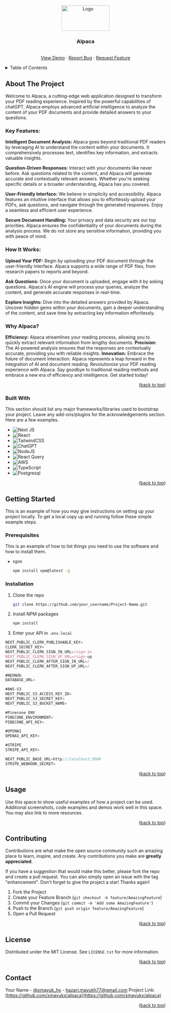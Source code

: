 <!-- Improved compatibility of back to top link: See: https://github.com/othneildrew/Best-README-Template/pull/73 -->
<a name="readme-top"></a>
<!--
*** Thanks for checking out the Best-README-Template. If you have a suggestion
*** that would make this better, please fork the repo and create a pull request
*** or simply open an issue with the tag "enhancement".
*** Don't forget to give the project a star!
*** Thanks again! Now go create something AMAZING! :D
-->



<!-- PROJECT SHIELDS -->
<!--
*** I'm using markdown "reference style" links for readability.
*** Reference links are enclosed in brackets [ ] instead of parentheses ( ).
*** See the bottom of this document for the declaration of the reference variables
*** for contributors-url, forks-url, etc. This is an optional, concise syntax you may use.
*** https://www.markdownguide.org/basic-syntax/#reference-style-links
-->


<!-- PROJECT LOGO -->
<br />
<div align="center">
  <a href="https://github.com/xmayukx/alpaca">
    <img src="https://github.com/xmayukx/alpaca/assets/89103181/c11e0a5a-aff0-4504-870d-6920e23d818e" alt="Logo" width="150" height="80">
  </a>

  <h3 align="center">Alpaca</h3>

  <p align="center">
    <br />
    <a href="https://alpaca-sigma.vercel.app">View Demo</a>
    ·
    <a href="https://github.com/xmayukx/alpaca/issues">Report Bug</a>
    ·
    <a href="https://github.com/xmayukx/alpaca/issues">Request Feature</a>
  </p>
</div>



<!-- TABLE OF CONTENTS -->
<details>
  <summary>Table of Contents</summary>
  <ol>
    <li>
      <a href="#about-the-project">About The Project</a>
      <ul>
        <li><a href="#built-with">Built With</a></li>
      </ul>
    </li>
    <li>
      <a href="#getting-started">Getting Started</a>
      <ul>
        <li><a href="#prerequisites">Prerequisites</a></li>
        <li><a href="#installation">Installation</a></li>
      </ul>
    </li>
    <li><a href="#usage">Usage</a></li>
    <li><a href="#contributing">Contributing</a></li>
    <li><a href="#license">License</a></li>
    <li><a href="#contact">Contact</a></li>
  </ol>
</details>



<!-- ABOUT THE PROJECT -->
## About The Project

Welcome to Alpaca, a cutting-edge web application designed to transform your PDF reading experience. Inspired by the powerful capabilities of chatGPT, Alpaca employs advanced artificial intelligence to analyze the content of your PDF documents and provide detailed answers to your questions.

 ### Key Features:
**Intelligent Document Analysis:** Alpaca goes beyond traditional PDF readers by leveraging AI to understand the content within your documents. It comprehensively processes text, identifies key information, and extracts valuable insights.

**Question-Driven Responses:** Interact with your documents like never before. Ask questions related to the content, and Alpaca will generate accurate and contextually relevant answers. Whether you're seeking specific details or a broader understanding, Alpaca has you covered.

**User-Friendly Interface:** We believe in simplicity and accessibility. Alpaca features an intuitive interface that allows you to effortlessly upload your PDFs, ask questions, and navigate through the generated responses. Enjoy a seamless and efficient user experience.

**Secure Document Handling:** Your privacy and data security are our top priorities. Alpaca ensures the confidentiality of your documents during the analysis process. We do not store any sensitive information, providing you with peace of mind.

### How It Works:
**Upload Your PDF:** Begin by uploading your PDF document through the user-friendly interface. Alpaca supports a wide range of PDF files, from research papers to reports and beyond.

**Ask Questions:** Once your document is uploaded, engage with it by asking questions. Alpaca's AI engine will process your queries, analyze the content, and generate accurate responses in real-time.

**Explore Insights:** Dive into the detailed answers provided by Alpaca. Uncover hidden gems within your documents, gain a deeper understanding of the content, and save time by extracting key information effortlessly.

### Why Alpaca?
**Efficiency:** Alpaca streamlines your reading process, allowing you to quickly extract relevant information from lengthy documents.
**Precision:** The AI-powered analysis ensures that the responses are contextually accurate, providing you with reliable insights.
**Innovation:** Embrace the future of document interaction. Alpaca represents a leap forward in the integration of AI and document reading.
Revolutionize your PDF reading experience with Alpaca. Say goodbye to traditional reading methods and embrace a new era of efficiency and intelligence. Get started today!

<p align="right">(<a href="#readme-top">back to top</a>)</p>



### Built With

This section should list any major frameworks/libraries used to bootstrap your project. Leave any add-ons/plugins for the acknowledgements section. Here are a few examples.

* ![Next JS](https://img.shields.io/badge/Next-black?style=for-the-badge&logo=next.js&logoColor=white)
* ![React](https://img.shields.io/badge/react-%2320232a.svg?style=for-the-badge&logo=react&logoColor=%2361DAFB)
* ![TailwindCSS](https://img.shields.io/badge/tailwindcss-%2338B2AC.svg?style=for-the-badge&logo=tailwind-css&logoColor=white)
* ![ChatGPT](https://img.shields.io/badge/chatGPT-74aa9c?style=for-the-badge&logo=openai&logoColor=white)
* ![NodeJS](https://img.shields.io/badge/node.js-6DA55F?style=for-the-badge&logo=node.js&logoColor=white)
* ![React Query](https://img.shields.io/badge/-React%20Query-FF4154?style=for-the-badge&logo=react%20query&logoColor=white)
* ![AWS](https://img.shields.io/badge/AWS-%23FF9900.svg?style=for-the-badge&logo=amazon-aws&logoColor=white)
* ![TypeScript](https://img.shields.io/badge/typescript-%23007ACC.svg?style=for-the-badge&logo=typescript&logoColor=white)
* ![Postgresql](https://img.shields.io/badge/PostgreSQL-316192?style=for-the-badge&logo=postgresql&logoColor=white)
<p align="right">(<a href="#readme-top">back to top</a>)</p>



<!-- GETTING STARTED -->
## Getting Started

This is an example of how you may give instructions on setting up your project locally.
To get a local copy up and running follow these simple example steps.

### Prerequisites

This is an example of how to list things you need to use the software and how to install them.
* npm
  ```sh
  npm install npm@latest -g
  ```

### Installation
1. Clone the repo
   ```sh
   git clone https://github.com/your_username/Project-Name.git
   ```
2. Install NPM packages
   ```sh
   npm install
   ```
3. Enter your API in `.env.local`
 ```js
 NEXT_PUBLIC_CLERK_PUBLISHABLE_KEY=
 CLERK_SECRET_KEY=
 NEXT_PUBLIC_CLERK_SIGN_IN_URL=/sign-in
 NEXT_PUBLIC_CLERK_SIGN_UP_URL=/sign-up
 NEXT_PUBLIC_CLERK_AFTER_SIGN_IN_URL=/
 NEXT_PUBLIC_CLERK_AFTER_SIGN_UP_URL=/

 #NEONdb
 DATABASE_URL=

 #AWS-S3
 NEXT_PUBLIC_S3_ACCESS_KEY_ID=
 NEXT_PUBLIC_S3_SECRET_KEY=
 NEXT_PUBLIC_S3_BUCKET_NAME=

 #Pinecone ENV
 PINECONE_ENVIRONMENT=
 PINECONE_API_KEY=

 #OPENAI
 OPENAI_API_KEY=

 #STRIPE
 STRIPE_API_KEY=

 NEXT_PUBLIC_BASE_URL=http://localhost:3000
 STRIPE_WEBHOOK_SECRET=
 ```

<p align="right">(<a href="#readme-top">back to top</a>)</p>



<!-- USAGE EXAMPLES -->
## Usage

Use this space to show useful examples of how a project can be used. Additional screenshots, code examples and demos work well in this space. You may also link to more resources.

<p align="right">(<a href="#readme-top">back to top</a>)</p>


<!-- CONTRIBUTING -->
## Contributing

Contributions are what make the open source community such an amazing place to learn, inspire, and create. Any contributions you make are **greatly appreciated**.

If you have a suggestion that would make this better, please fork the repo and create a pull request. You can also simply open an issue with the tag "enhancement".
Don't forget to give the project a star! Thanks again!

1. Fork the Project
2. Create your Feature Branch (`git checkout -b feature/AmazingFeature`)
3. Commit your Changes (`git commit -m 'Add some AmazingFeature'`)
4. Push to the Branch (`git push origin feature/AmazingFeature`)
5. Open a Pull Request

<p align="right">(<a href="#readme-top">back to top</a>)</p>



<!-- LICENSE -->
## License

Distributed under the MIT License. See `LICENSE.txt` for more information.

<p align="right">(<a href="#readme-top">back to top</a>)</p>



<!-- CONTACT -->
## Contact

Your Name - [@xmayuk_hx](https://twitter.com/xmayuk_hx) - hazari.mayukh77@gmail.com
Project Link: [https://github.com/xmayukx/alpaca](https://github.com/xmayukx/alpaca)

<p align="right">(<a href="#readme-top">back to top</a>)</p>

